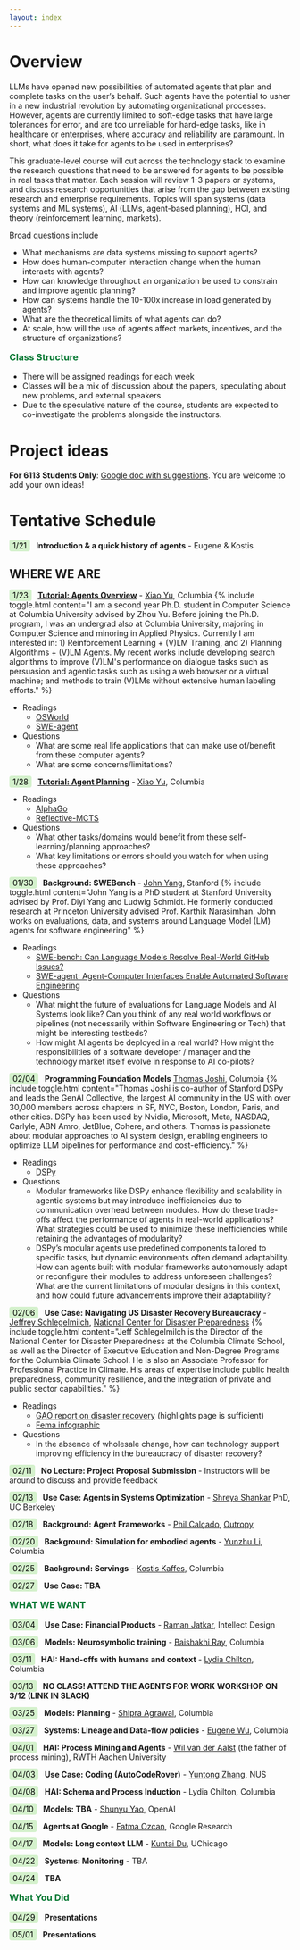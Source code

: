 ```yaml
---
layout: index
---
```


<!--<div class="alert alert-success" role="alert">
  <h4 class="alert-heading">Registering for this course</h4>
  <p>If you are interested in taking this course, please fill out 
  <a href="https://forms.gle/Z9RufMdoA1YSfa5HA" style="color:#045321; text-decoration:underline;"><b>THIS SHORT FORM</b></a>.
  Due to the small class size, we will use the answers to balance student backgrounds and expertise.  To ensure commitment, we are not currently accepting audits.  
  </p>
</div>
-->



# Overview


LLMs have opened new possibilities of automated agents that plan and complete tasks on the user’s behalf.  Such agents have the potential to usher in a new industrial revolution by automating organizational processes.   However, agents are currently limited to soft-edge tasks that have large tolerances for error, and are too unreliable for hard-edge tasks, like in healthcare or enterprises, where accuracy and reliability are paramount.  In short, what does it take for agents to be used in enterprises?

This graduate-level course will cut across the technology stack to examine the research questions that need to be answered for agents to be possible in real tasks that matter.    Each session will review 1-3 papers or systems, and discuss research opportunities that arise from the gap between existing research and enterprise requirements.  Topics will span systems (data systems and ML systems), AI (LLMs, agent-based planning), HCI, and theory (reinforcement learning, markets).   

Broad questions include

* What mechanisms are data systems missing to support agents?
* How does human-computer interaction change when the human interacts with agents?
* How can knowledge throughout an organization be used to constrain and improve agentic planning?
* How can systems handle the 10-100x increase in load generated by agents?
* What are the theoretical limits of what agents can do?
* At scale, how will the use of agents affect markets, incentives, and the structure of organizations?



### Class Structure

* There will be assigned readings for each week
* Classes will be a mix of discussion about the papers, speculating about new problems, and external speakers
* Due to the speculative nature of the course, students are expected to co-investigate the problems alongside the instructors.   

# Project ideas

**For 6113 Students Only**: [Google doc with suggestions](https://docs.google.com/document/d/19H-ZQ2ARwy-gUhOoUb9MqyWBNuVzCRTBlsNxAywlChQ/edit).  You are welcome to add your own ideas!



# Tentative Schedule



<span class="date">1/21</span>	<span class="topic">Introduction & a quick history of agents</span>	- Eugene & Kostis


## WHERE WE ARE

<span class="date">1/23</span>	<span class="topic"><a href="https://drive.google.com/file/d/1308CxPBdqhrurz4zeGN5Uw_Xp6BzQaJ1/view?usp=sharing">Tutorial: Agents Overview</a></span> - [Xiao Yu](https://jasonyux.com/), Columbia {% include toggle.html content="I am a second year Ph.D. student in Computer Science at Columbia University advised by Zhou Yu. Before joining the Ph.D. program, I was an undergrad also at Columbia University, majoring in Computer Science and minoring in Applied Physics. Currently I am interested in: 1) Reinforcement Learning + (V)LM Training, and 2) Planning Algorithms + (V)LM Agents. My recent works include developing search algorithms to improve (V)LM's performance on dialogue tasks such as persuasion and agentic tasks such as using a web browser or a virtual machine; and methods to train (V)LMs without extensive human labeling efforts." %}

* Readings
    * [OSWorld](https://arxiv.org/abs/2404.07972)
    * [SWE-agent](https://arxiv.org/abs/2405.15793)
* Questions
    * What are some real life applications that can make use of/benefit from these computer agents? 
    * What are some concerns/limitations?


<span class="date">1/28</span>	<span class="topic"><a href="https://drive.google.com/file/d/1TUZf2GV3zPZA8sLKSSpkp2nd5OT8SSpt/view?usp=sharing">Tutorial: Agent Planning</a></span> - [Xiao Yu](https://jasonyux.com/), Columbia

* Readings
    * [AlphaGo](https://www.nature.com/articles/nature24270)
    * [Reflective-MCTS](https://arxiv.org/abs/2410.02052)
* Questions
    * What other tasks/domains would benefit from these self-learning/planning approaches? 
    * What key limitations or errors should you watch for when using these approaches?



<span class="date">01/30</span> <span class="topic">Background: SWEBench</span> - [John Yang](https://john-b-yang.github.io/), Stanford {% include toggle.html content="John Yang is a PhD student at Stanford University advised by Prof. Diyi Yang and Ludwig Schmidt. He formerly conducted research at Princeton University advised Prof. Karthik Narasimhan. John works on evaluations, data, and systems around Language Model (LM) agents for software engineering" %}

* Readings
  * [SWE-bench: Can Language Models Resolve Real-World GitHub Issues?](https://arxiv.org/abs/2310.06770)
  * [SWE-agent: Agent-Computer Interfaces Enable Automated Software Engineering](https://arxiv.org/abs/2405.15793)
* Questions
  * What might the future of evaluations for Language Models and AI Systems look like? Can you think of any real world workflows or pipelines (not necessarily within Software Engineering or Tech) that might be interesting testbeds?
  * How might AI agents be deployed in a real world? How might the responsibilities of a software developer / manager and the technology market itself evolve in response to AI co-pilots?


<span class="date">02/04</span> <span class="topic">Programming Foundation Models</span> [Thomas Joshi](), Columbia {% include toggle.html content="Thomas Joshi is co-author of Stanford DSPy and leads the GenAI Collective, the largest AI community in the US with over 30,000 members across chapters in SF, NYC, Boston, London, Paris, and other cities. DSPy has been used by Nvidia, Microsoft, Meta, NASDAQ, Carlyle, ABN Amro, JetBlue, Cohere, and others. Thomas is passionate about modular approaches to AI system design, enabling engineers to optimize LLM pipelines for performance and cost-efficiency." %}

* Readings
  * [DSPy](https://arxiv.org/abs/2310.03714)
* Questions
  * Modular frameworks like DSPy enhance flexibility and scalability in agentic systems but may introduce inefficiencies due to communication overhead between modules. How do these trade-offs affect the performance of agents in real-world applications? What strategies could be used to minimize these inefficiencies while retaining the advantages of modularity?
  * DSPy’s modular agents use predefined components tailored to specific tasks, but dynamic environments often demand adaptability. How can agents built with modular frameworks autonomously adapt or reconfigure their modules to address unforeseen challenges? What are the current limitations of modular designs in this context, and how could future advancements improve their adaptability?

<span class="date">02/06</span> <span class="topic">Use Case: Navigating US Disaster Recovery Bureaucracy</span> - [Jeffrey Schlegelmilch](https://ncdp.columbia.edu/about-us/faculty-and-staff/), [National Center for Disaster Preparedness](https://ncdp.columbia.edu/) {% include toggle.html content="Jeff Schlegelmilch is the Director of the National Center for Disaster Preparedness at the Columbia Climate School, as well as the Director of Executive Education and Non-Degree Programs for the Columbia Climate School. He is also an Associate Professor for Professional Practice in Climate. His areas of expertise include public health preparedness, community resilience, and the integration of private and public sector capabilities." %}

* Readings
  * [GAO report on disaster recovery](https://www.gao.gov/products/gao-23-104956) (highlights page is sufficient)
  * [Fema infographic](./files/images/fema.png)
* Questions
  * In the absence of wholesale change, how can technology support improving efficiency in the bureaucracy of disaster recovery?

<span class="date">02/11</span> <span class="topic">No Lecture: Project Proposal Submission</span> - Instructors will be around to discuss and provide feedback

<span class="date">02/13</span> <span class="topic">Use Case: Agents in Systems Optimization</span> - [Shreya Shankar](https://www.sh-reya.com/) PhD, UC Berkeley

<span class="date">02/18</span> <span class="topic">Background: Agent Frameworks</span> - [Phil Calçado](https://philcalcado.com/), [Outropy](https://outropy.ai/)

<span class="date">02/20</span> <span class="topic">Background: Simulation for embodied agents</span> - [Yunzhu Li](https://yunzhuli.github.io), Columbia

<span class="date">02/25</span> <span class="topic">Background: Servings</span> - [Kostis Kaffes](https://www.cs.columbia.edu/~kkaffes/index.html), Columbia

<span class="date">02/27</span> <span class="topic">Use Case: TBA</span>

### WHAT WE WANT

<span class="date">03/04</span> <span class="topic">Use Case: Financial Products</span>  - [Raman Jatkar](https://www.linkedin.com/in/raman-jatkar-7942079), Intellect Design

<span class="date">03/06</span> <span class="topic">Models: Neurosymbolic training</span> - [Baishakhi Ray](https://rayb.info), Columbia

<span class="date">03/11</span> <span class="topic">HAI: Hand-offs with humans and context</span> - [Lydia Chilton](https://www.cs.columbia.edu/~chilton/chilton.html), Columbia

<span class="date">03/13</span> <span class="workshop topic">No Class!  Attend the Agents for Work workshop on 3/12 (link in slack)</span>

<span class="date">03/25</span> <span class="topic">Models: Planning</span> - [Shipra Agrawal](https://www.columbia.edu/~sa3305/), Columbia

<span class="date">03/27</span> <span class="topic">Systems: Lineage and Data-flow policies</span> - [Eugene Wu](https://www.eugenewu.net), Columbia

<span class="date">04/01</span> <span class="topic">HAI: Process Mining and Agents</span> - [Wil van der Aalst](https://en.wikipedia.org/wiki/Wil_van_der_Aalst) (the father of process mining), RWTH Aachen University

<span class="date">04/03</span> <span class="topic">Use Case: Coding (AutoCodeRover)</span> - [Yuntong Zhang](https://yuntongzhang.github.io/), NUS

<span class="date">04/08</span> <span class="topic">HAI: Schema and Process Induction</span> - Lydia Chilton, Columbia

<span class="date">04/10</span> <span class="topic">Models: TBA</span> - [Shunyu Yao](https://ysymyth.github.io/), OpenAI

<span class="date">04/15</span> <span class="topic">Agents at Google</span> - [Fatma Ozcan](https://techsysinfra.google/research/srg-staff/fatma-ozcan/), Google Research

<span class="date">04/17</span> <span class="topic">Models: Long context LLM</span> - [Kuntai Du](https://kuntaidu.github.io/aboutme.html), UChicago

<span class="date">04/22</span> <span class="topic">Systems: Monitoring</span> - TBA

<span class="date">04/24</span> <span class="topic">TBA</span>

### What You Did

<span class="date">04/29</span> <span class="topic">Presentations</span>

<span class="date">05/01</span> <span class="topic">Presentations</span>



<style>
h3 {
  color: #067832;
  margin-top: 1em;
  margin-bottom: 1em;
}
.date {
color: gray;
background-color: #999;
background-color: #d4f1cc;
color: black;
padding: 2px 6px;
border-radius: 4px;
margin-right: .5em;

}
span.topic {
font-weight: bold;
}
.workshop, .workshop a {
text-transform: uppercase;
}
</style>
